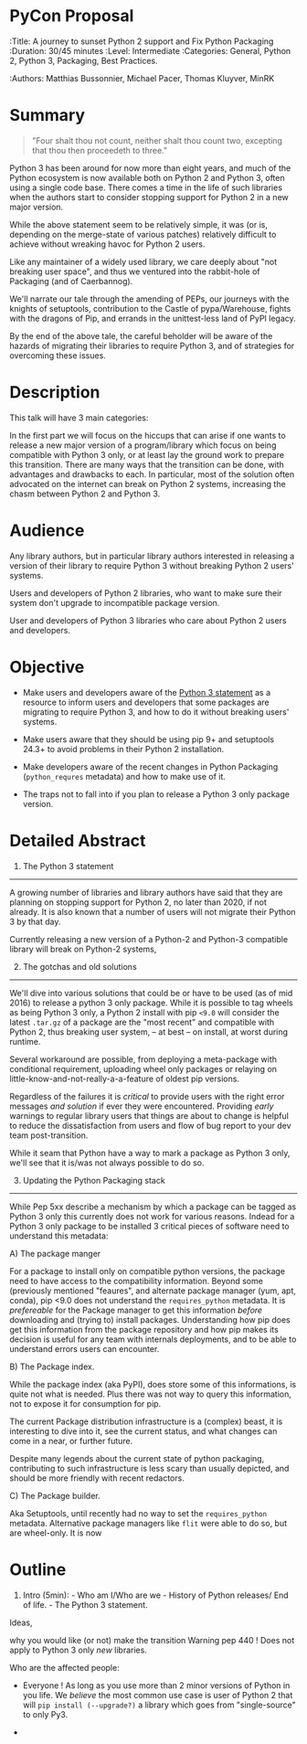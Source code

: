 # PyCon Proposal


:Title: A journey to sunset Python 2 support and Fix Python Packaging
:Duration: 30/45 minutes
:Level: Intermediate
:Categories: General, Python 2, Python 3, Packaging, Best Practices.

:Authors: Matthias Bussonnier, Michael Pacer, Thomas Kluyver, MinRK





Summary
=======


> "Four shalt thou not count, neither shalt thou count two, excepting that thou
then proceedeth to three."

Python 3 has been around for now more than eight years, and much of the Python
ecosystem is now available both on Python 2 and Python 3, often using a single
code base. There comes a time in the life of such libraries when the authors
start to consider stopping support for Python 2 in a new major version.

While the above statement seem to be relatively simple, it was (or is, depending
on the merge-state of various patches) relatively difficult to achieve without
wreaking havoc for Python 2 users.

Like any maintainer of a widely used library, we care deeply about "not
breaking user space", and thus we ventured into the rabbit-hole of Packaging
(and of Caerbannog). 

We'll narrate our tale through the amending of PEPs, our journeys with the
knights of setuptools, contribution to the Castle of pypa/Warehouse, fights with
the dragons of Pip, and errands in the unittest-less land of PyPI legacy. 

By the end of the above tale, the careful beholder will be aware of the
hazards of migrating their libraries to require Python 3, and of strategies for
overcoming these issues.


Description
===========

This talk will have 3 main categories:

In the first part we will focus on the hiccups that can arise if one wants to
release a new major version of a program/library which focus on being
compatible with Python 3 only, or at least lay the ground work to prepare this
transition. There are many ways that the transition can be done, with advantages
and drawbacks to each. In particular, most of the solution
often advocated on the internet can break on Python 2 systems, increasing the
chasm between Python 2 and Python 3.

Audience
========

Any library authors, but in particular library authors interested in releasing
a version of their library to require Python 3 without breaking Python 2 users'
systems.

Users and developers of Python 2 libraries, who want to make sure their system
don't upgrade to incompatible package version.

User and developers of Python 3 libraries who care about Python 2 users and
developers.


Objective
=========

 - Make users and developers aware of the [Python 3 statement](http://www.python3statement.org/)
   as a resource to inform
   users and developers that some packages are migrating to require Python 3, and
   how to do it without breaking users' systems.

 - Make users aware that they should be using pip 9+ and setuptools 24.3+ to avoid
   problems in their Python 2 installation.

 - Make developers aware of the recent changes in Python Packaging
   (`python_requres` metadata) and how to make use of it. 

 - The traps not to fall into if you plan to release a Python 3 only package
   version.


Detailed Abstract
=================

1. The Python 3 statement
-------------------------

A growing number of libraries and library authors have said that they are
planning on stopping support for Python 2, no later than 2020, if not already.
It is also known that a number of users will not migrate their Python 3 by that
day.

Currently releasing a new version of a Python-2 and Python-3 compatible library
will break on Python-2 systems, 


2. The gotchas and old solutions
--------------------------------

We'll dive into various solutions that could be or have to be used (as of mid
2016) to release a python 3 only package. While it is possible to tag wheels as
being Python 3 only, a Python 2 install with pip `<9.0` will consider the
latest `.tar.gz` of a package are the "most recent" and compatible with Python
2, thus breaking user system, – at best – on install, at worst during runtime. 

Several workaround are possible, from deploying a meta-package with conditional
requirement, uploading wheel only packages or relaying on
little-know-and-not-really-a-a-feature of oldest pip versions.

Regardless of the failures it is _critical_ to provide users with the right
error messages _and solution_ if ever they were encountered. Providing _early_
warnings to regular library users that things are about to change is helpful to
reduce the dissatisfaction from users and flow of bug report to your dev team
post-transition.

While it seam that Python have a way to mark a package as Python 3 only, we'll
see that it is/was not always possible to do so. 

3. Updating the Python Packaging stack
--------------------------------------

While Pep 5xx describe a mechanism by which a package can be tagged as Python 3
only this currently does not work for various reasons. Indead for a Python 3 only
package to be installed 3 critical pieces of software need to understand this metadata:


A) The package manger

For a package to install only on compatible python versions, the package need
to have access to the compatibility information. Beyond some (previously
mentioned "feaures", and alternate package manager (yum, apt, conda), pip <9.0
does not understand the `requires_python` metadata. It is _prefereable_ for the
Package manager to get this information _before_ downloading and (trying to)
install packages. Understanding how pip does get this information from the
package repository and how pip makes its decision is useful for any team with
internals deployments, and to be able to understand errors users can encounter.



B) The Package index.

While the package index (aka PyPI), does store some of this informations, is
quite not what is needed. Plus there was not way to query this information, not
to expose it for consumption for pip. 

The current Package distribution infrastructure is a (complex) beast, it is
interesting to dive into it, see the current status, and what changes can come
in a near, or further future.

Despite many legends about the current state of python packaging, contributing
to such infrastructure is less scary than usually depicted, and should be more
friendly with recent redactors. 


C) The Package builder.

Aka Setuptools, until recently had no way to set the `requires_python`
metadata. Alternative package managers like `flit` were able to do so, but are
wheel-only. It is now 



Outline
=======

  1. Intro (5min):
    - Who am I/Who are we
    - History of Python releases/ End of life. 
    - The Python 3 statement.



Ideas,

why you would like (or not) make the transition
Warning pep 440 !
Does not apply to Python 3 only _new_ libraries.

Who are the affected people:

 - Everyone ! As long as you use more than 2 minor versions of Python in you
   life. We _believe_ the most common use case is user of Python 2 that will
   `pip install (--upgrade?)` a library which goes from "single-source" to only
   Py3.

   

 - 
